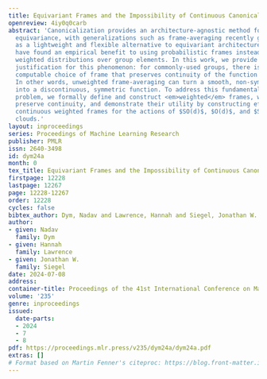 ```yaml
---
title: Equivariant Frames and the Impossibility of Continuous Canonicalization
openreview: 4iy0q0carb
abstract: 'Canonicalization provides an architecture-agnostic method for enforcing
  equivariance, with generalizations such as frame-averaging recently gaining prominence
  as a lightweight and flexible alternative to equivariant architectures. Recent works
  have found an empirical benefit to using probabilistic frames instead, which learn
  weighted distributions over group elements. In this work, we provide strong theoretical
  justification for this phenomenon: for commonly-used groups, there is no efficiently
  computable choice of frame that preserves continuity of the function being averaged.
  In other words, unweighted frame-averaging can turn a smooth, non-symmetric function
  into a discontinuous, symmetric function. To address this fundamental robustness
  problem, we formally define and construct <em>weighted</em> frames, which provably
  preserve continuity, and demonstrate their utility by constructing efficient and
  continuous weighted frames for the actions of $SO(d)$, $O(d)$, and $S_n$ on point
  clouds.'
layout: inproceedings
series: Proceedings of Machine Learning Research
publisher: PMLR
issn: 2640-3498
id: dym24a
month: 0
tex_title: Equivariant Frames and the Impossibility of Continuous Canonicalization
firstpage: 12228
lastpage: 12267
page: 12228-12267
order: 12228
cycles: false
bibtex_author: Dym, Nadav and Lawrence, Hannah and Siegel, Jonathan W.
author:
- given: Nadav
  family: Dym
- given: Hannah
  family: Lawrence
- given: Jonathan W.
  family: Siegel
date: 2024-07-08
address:
container-title: Proceedings of the 41st International Conference on Machine Learning
volume: '235'
genre: inproceedings
issued:
  date-parts:
  - 2024
  - 7
  - 8
pdf: https://proceedings.mlr.press/v235/dym24a/dym24a.pdf
extras: []
# Format based on Martin Fenner's citeproc: https://blog.front-matter.io/posts/citeproc-yaml-for-bibliographies/
---
```

